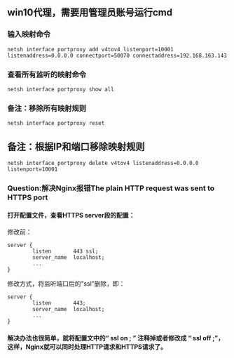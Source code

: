 ## win10代理，需要用管理员账号运行cmd
### 输入映射命令
```
netsh interface portproxy add v4tov4 listenport=10001 listenaddress=0.0.0.0 connectport=50070 connectaddress=192.168.163.143
```
### 查看所有监听的映射命令
```
netsh interface portproxy show all
```
### 备注：移除所有映射规则
```
netsh interface portproxy reset
```
## 备注：根据IP和端口移除映射规则
```
netsh interface portproxy delete v4tov4 listenaddress=0.0.0.0 listenport=10001
```

### Question:解决Nginx报错The plain HTTP request was sent to HTTPS port
#### 打开配置文件，查看HTTPS server段的配置：
修改前：
```
server {
        listen       443 ssl;
        server_name  localhost;
        ...
}
```
修改方式，将监听端口后的“ssl”删除，即：
```
server {
        listen       443;
        server_name  localhost;
        ...
}
```
#### 解决办法也很简单，就将配置文中的“ ssl on ; ” 注释掉或者修改成 “ ssl off ;”，这样，Nginx就可以同时处理HTTP请求和HTTPS请求了。
